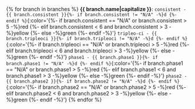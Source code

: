 {% for branch in branches %}
**{{ branch.name|capitalize }}**:  `consistent - {{ branch.consistent }}{%- if branch.consistent != "N/A" -%}d
{%- endif %}`{:color='{%- if branch.consistent == "N/A" or branch.consistent > 5 -%}red
{%- elif branch.consistent < 6 and branch.consistent > 3 -%}yellow
{%- else -%}green
{%- endif -%}'}  `tripleo-ci - {{ branch.tripleoci }}{%- if branch.tripleoci != "N/A" -%}d
{%- endif %}`{:color='{%- if branch.tripleoci == "N/A" or branch.tripleoci > 5 -%}red
{%- elif branch.tripleoci < 6 and branch.tripleoci > 3 -%}yellow
{%- else -%}green
{%- endif -%}'}  `phase1 - {{ branch.phase1 }}{%- if branch.phase1 != "N/A" -%}d
{%- endif %}`{:color='{%- if branch.phase1 == "N/A" or branch.phase1 > 5 -%}red
{%- elif branch.phase1 < 6 and branch.phase1 > 3 -%}yellow
{%- else -%}green
{%- endif -%}'}  `phase2 - {{ branch.phase2 }}{%- if branch.phase2 != "N/A" -%}d
{%- endif %}`{:color='{%- if branch.phase2 == "N/A" or branch.phase2 > 5 -%}red
{%- elif branch.phase2 < 6 and branch.phase2 > 3 -%}yellow
{%- else -%}green
{%- endif -%}'}
{% endfor %}
